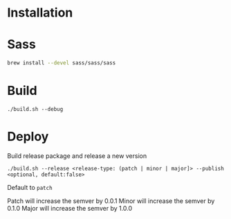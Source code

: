 # Installation

# Sass 
```bash
brew install --devel sass/sass/sass
```

# Build
```
./build.sh --debug
```

# Deploy

Build release package and release a new version
```
./build.sh --release <release-type: (patch | minor | major]> --publish <optional, default:false>
```
Default to `patch`

Patch will increase the semver by 0.0.1
Minor will increase the semver by 0.1.0
Major will increase the semver by 1.0.0
